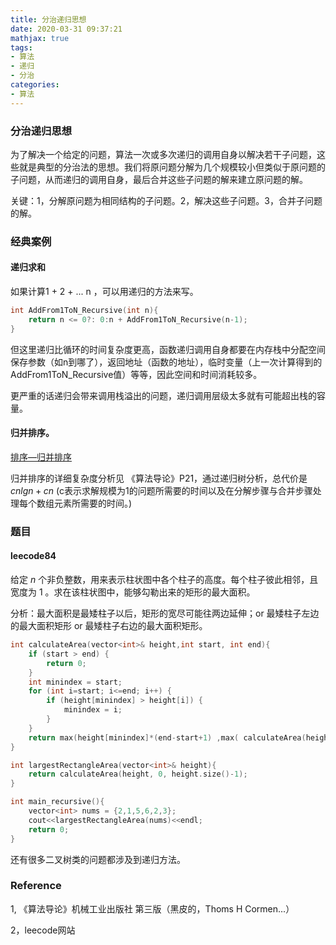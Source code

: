 ```yaml
---
title: 分治递归思想
date: 2020-03-31 09:37:21
mathjax: true
tags:
- 算法
- 递归
- 分治
categories:
- 算法
---
```




### 分治递归思想

为了解决一个给定的问题，算法一次或多次递归的调用自身以解决若干子问题，这些就是典型的分治法的思想。我们将原问题分解为几个规模较小但类似于原问题的子问题，从而递归的调用自身，最后合并这些子问题的解来建立原问题的解。

关键：1，分解原问题为相同结构的子问题。2，解决这些子问题。3，合并子问题的解。



### 经典案例

#### 递归求和

如果计算1 + 2 + ... n ，可以用递归的方法来写。

```c++
int AddFrom1ToN_Recursive(int n){
	return n <= 0?: 0:n + AddFrom1ToN_Recursive(n-1);
}
```

但这里递归比循环的时间复杂度更高，函数递归调用自身都要在内存栈中分配空间保存参数（如n到哪了），返回地址（函数的地址），临时变量（上一次计算得到的AddFrom1ToN_Recursive值）等等，因此空间和时间消耗较多。

更严重的话递归会带来调用栈溢出的问题，递归调用层级太多就有可能超出栈的容量。



#### 归并排序。

[排序—归并排序]([https://saruagithub.github.io/2020/03/10/20200309%E6%8E%92%E5%BA%8F%E7%AE%97%E6%B3%95%E5%A4%8D%E4%B9%A0/](https://saruagithub.github.io/2020/03/10/20200309排序算法复习/))

归并排序的详细复杂度分析见 《算法导论》P21，通过递归树分析，总代价是$cnlgn + cn$ (c表示求解规模为1的问题所需要的时间以及在分解步骤与合并步骤处理每个数组元素所需要的时间。)





### 题目

#### leecode84 

给定 *n* 个非负整数，用来表示柱状图中各个柱子的高度。每个柱子彼此相邻，且宽度为 1 。求在该柱状图中，能够勾勒出来的矩形的最大面积。

分析：最大面积是最矮柱子以后，矩形的宽尽可能往两边延伸；or 最矮柱子左边的最大面积矩形 or 最矮柱子右边的最大面积矩形。

```c++
int calculateArea(vector<int>& height,int start, int end){
    if (start > end) {
        return 0;
    }
    int minindex = start;
    for (int i=start; i<=end; i++) {
        if (height[minindex] > height[i]) {
            minindex = i;
        }
    }
    return max(height[minindex]*(end-start+1) ,max( calculateArea(height,start,minindex-1), calculateArea(height,minindex+1,end)) );
}

int largestRectangleArea(vector<int>& height){
    return calculateArea(height, 0, height.size()-1);
}

int main_recursive(){
    vector<int> nums = {2,1,5,6,2,3};
    cout<<largestRectangleArea(nums)<<endl;
    return 0;
}
```



还有很多二叉树类的问题都涉及到递归方法。





### Reference

1, 《算法导论》机械工业出版社 第三版（黑皮的，Thoms H Cormen...）

2，leecode网站
